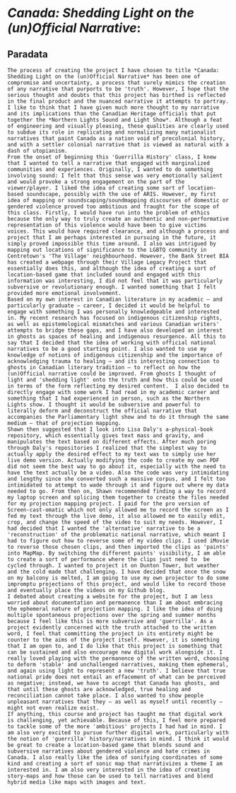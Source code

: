 # *Canada: Shedding Light on the (un)Official Narrative*:
## Paradata

	The process of creating the project I have chosen to title *Canada: Shedding Light on the (un)Official Narrative* has been one of compromise and uncertainty, a process that surely mimics the creation of any narrative that purports to be 'truth'. However, I hope that the serious thought and doubts that this project has birthed is reflected in the final product and the nuanced narrative it attempts to portray. I like to think that I have given much more thought to my narrative and its implications than the Canadian Heritage officials that put together the *Northern Lights Sound and Light Show*. Although a feat of engineering and visually pleasing, these qualities are clearly used to subdue its role in replicating and normalizing many nationalist narratives that paint Canada as a nation void of precolonial history, and with a settler colonial narrative that is viewed as natural with a dash of utopianism. 
	From the onset of beginning this 'Guerrilla History' class, I knew that I wanted to tell a narrative that engaged with marginalized communities and experiences. Originally, I wanted to do something involving sound: I felt that this sense was very emotionally salient and would provoke a strong engagement on the part of the viewer/player. I liked the idea of creating some sort of location-based soundscape, possibly with the use of ARIS. However, my first idea of mapping or soundscaping/soundmapping discourses of domestic or gendered violence proved too ambitious and fraught for the scope of this class. Firstly, I would have run into the problem of ethics because the only way to truly create an authentic and non-performative representation of this violence would have been to give victims voices. This would have required clearance, and although a process and project that I am perhaps interested in pursuing in the future, it simply proved impossible this time around. I also was intrigued by mapping out locations of significance to the LGBTQ community in Centretown's 'The Village' neighbourhood. However, the Bank Street BIA has created a webpage through their Village Legacy Project that essentially does this, and although the idea of creating a sort of location-based game that included sound and engaged with this information was interesting, I did not feel that it was particularly subversive or revolutionary enough. I wanted something that I felt provided more emotional involvement. 
	Based on my own interest in Canadian literature in my academic – and particularly graduate – career, I decided it would be helpful to engage with something I was personally knowledgeable and interested in. My recent research has focused on indigenous citizenship rights, as well as epistemological mismatches and various Canadian writers' attempts to bridge these gaps, and I have also developed an interest in ghosts as spaces of healing and indigenous resurgence. All this to say that I decided that the idea of working with official national narratives to be a good starting point. I also wanted to use my knowledge of notions of indigenous citizenship and the importance of acknowledging trauma to healing – and its interesting connection to ghosts in Canadian literary tradition – to reflect on how the (un)Official narrative could be improved. From ghosts I thought of light and 'shedding light' onto the truth and how this could be used in terms of the form reflecting my desired content.  I also decided to directly engage with some work I had read in my academic career and something that I had experienced in person, such as the Northern Lights show. I thought it would be subversive and powerful to literally deform and deconstruct the official narrative that accompanies the Parliamentary light show and to do it through the same medium – that of projection mapping. 
	Shawn then suggested that I look into Lisa Daly's a-physical-book repository, which essentially gives text mass and gravity, and manipulates the text based on different effects. After much poring through Daly's repositories I realized that the simplest way to actually apply the desired effect to my text was to simply use her live demo version. Actually modifying the code to create my own PDF did not seem the best way to go about it, especially with the need to have the text actually be a video. Also the code was very intimidating and lengthy since she converted such a massive corpus, and I felt too intimidated to attempt to wade through it and figure out where my data needed to go. From then on, Shawn recommended finding a way to record my laptop screen and splicing them together to create the files needed for my projection mapping project. I paid for the pro version of Screen-cast-omatic which not only allowed me to record the screen as I fed my text through the live demo, it also allowed me to easily edit, crop, and change the speed of the video to suit my needs. However, I had decided that I wanted the 'alternative' narrative to be a 'reconstruction' of the problematic national narrative, which meant I had to figure out how to reverse some of my video clips. I used iMovie to reverse those chosen clips, and then imported the clips as 'paints' into MapMap. By switching the different paints' visibility, I am able to create a sort of performance where the clips just need to  be cycled through. I wanted to project it on Dunton Tower, but weather and the cold made that challenging. I have decided that once the snow on my balcony is melted, I am going to use my own projector to do some impromptu projections of this project, and would like to record those and eventually place the videos on my Github blog. 
	I debated about creating a website for the project, but I am less worried about documentation and permanence than I am about embracing the ephemeral nature of projection mapping. I like the idea of doing multiple spontaneous projections over the spring and summer months because I feel like this is more subversive and 'guerrilla'. As a project evidently concerned with the truth attached to the written word, I feel that committing the project in its entirety might be counter to the aims of the project itself. However, it is something that I am open to, and I do like that this project is something that can be sustained and also encourage new digital work alongside it. I really loved playing with the permanence of the written word, choosing to deform 'stable' and unchallenged narratives, making them ephemeral, and again using light to represent a new 'truth'. I believe that true national pride does not entail an effacement of what can be perceived as negative; instead, we have to accept that Canada has ghosts, and that until these ghosts are acknowledged, true healing and reconciliation cannot take place. I also wanted to show people unpleasant narratives that they – as well as myself until recently – might not even realize exist. 
	If anything, this course and project has taught me that digital work is challenging, yet achievable. Because of this, I feel more prepared to tackle some of the more 'ambitious' projects I had had in mind. I am also very excited to pursue further digital work, particularly with the notion of 'guerrilla' history/narratives in mind. I think it would be great to create a location-based game that blends sound and subversive narratives about gendered violence and hate crimes in Canada. I also really like the idea of sonifying coordinates of some kind and creating a sort of sonic map that narrativizes a theme I am interested in. I am also very interested in the idea of creating story-maps and how those can be used to tell narratives and blend hybrid media like maps with images and text. 


